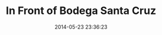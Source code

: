 --- 
layout: entry
title: In Front of Bodega Santa Cruz
location: Seville, Spain
date_taken: May 2014
camera: Leica M9
lens: Leica Elmarit-M 28mm f/2.8 Asph
image: GRS-20140507-211612
date: 2014-05-23 23:36:23
category: notebook
excerpt:
tags: [20 to 45 years, bw, hats, horse, horses, men, riders]
---